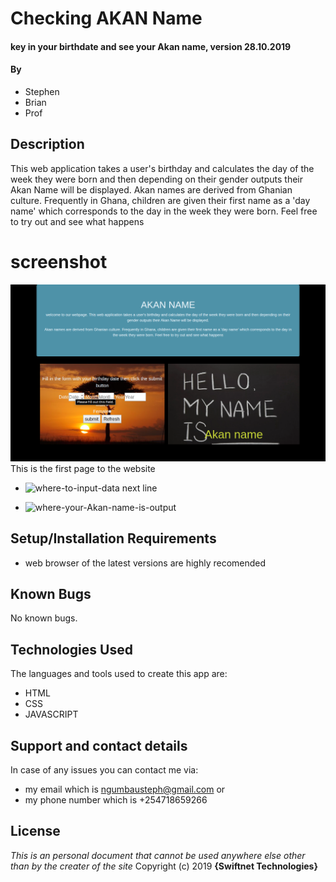 # Checking AKAN Name
#### key in your birthdate and see your Akan name, version 28.10.2019
#### By
* Stephen
* Brian
* Prof

## Description
This web application takes a user's birthday and calculates the day of the week they were born and then depending on their gender outputs their Akan Name will be displayed.
Akan names are derived from Ghanian culture. Frequently in Ghana, children are given their first name as a 'day name' which corresponds to the day in the
 week they were born. Feel free to try out and see what happens

# screenshot

![Home page](images/welcome.png)
This is the first page to the website

* ![where-to-input-data](fillingsection.png)
next line

* ![where-your-Akan-name-is-output](whereAkanwillpop.png)


## Setup/Installation Requirements
* web browser of the latest versions are highly recomended
## Known Bugs
No known bugs.
## Technologies Used
The languages and tools used to create this app are:
* HTML
* CSS
* JAVASCRIPT
## Support and contact details
In case of any issues you can contact me via:
* my email which is ngumbausteph@gmail.com or
* my phone number which is +254718659266
## License
*This is an personal document that cannot be used anywhere else other than by the creater of the site*
Copyright (c) 2019
**{Swiftnet Technologies}**
